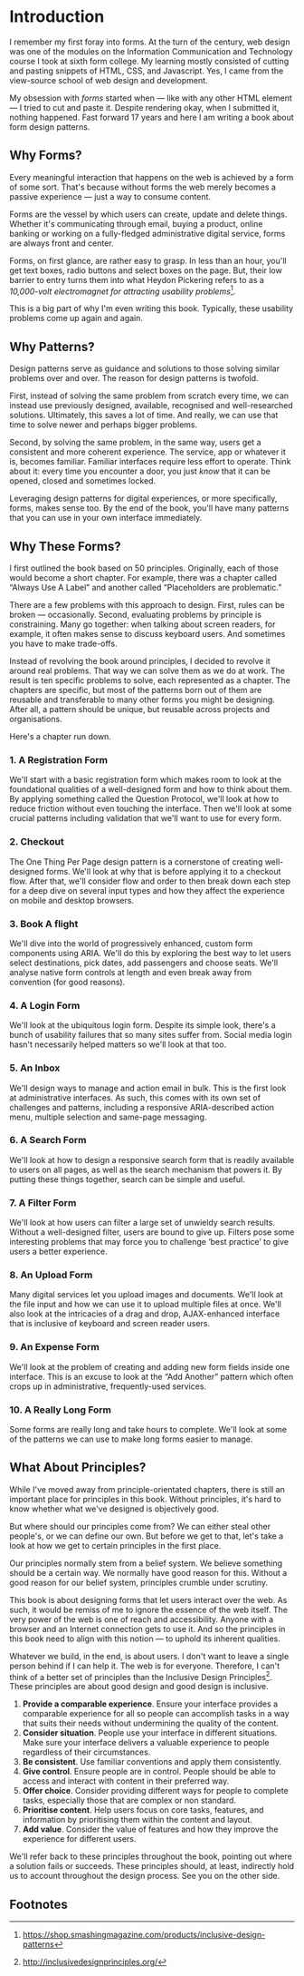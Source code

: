 # Introduction

I remember my first foray into forms. At the turn of the century, web design was one of the modules on the Information Communication and Technology course I took at sixth form college. My learning mostly consisted of cutting and pasting snippets of HTML, CSS, and Javascript. Yes, I came from the view-source school of web design and development.

My obsession with *forms* started when — like with any other HTML element — I tried to cut and paste it. Despite rendering okay, when I submitted it, nothing happened. Fast forward 17 years and here I am writing a book about form design patterns.

## Why Forms?

Every meaningful interaction that happens on the web is achieved by a form of some sort. That's because without forms the web merely becomes a passive experience — just a way to consume content. 

Forms are the vessel by which users can create, update and delete things. Whether it's communicating through email, buying a product, online banking or working on a fully-fledged administrative digital service, forms are always front and center.

Forms, on first glance, are rather easy to grasp. In less than an hour, you'll get text boxes, radio buttons and select boxes on the page. But, their low barrier to entry turns them into what Heydon Pickering refers to as a *10,000-volt electromagnet for attracting usability problems*[^1].

This is a big part of why I'm even writing this book. Typically, these usability problems come up again and again.

## Why Patterns?

Design patterns serve as guidance and solutions to those solving similar problems over and over. The reason for design patterns is twofold.

First, instead of solving the same problem from scratch every time, we can instead use previously designed, available, recognised and well-researched solutions. Ultimately, this saves a lot of time. And really, we can use that time to solve newer and perhaps bigger problems.

Second, by solving the same problem, in the same way, users get a consistent and more coherent experience. The service, app or whatever it is, becomes familiar. Familiar interfaces require less effort to operate. Think about it: every time you encounter a door, you just *know* that it can be opened, closed and sometimes locked.

Leveraging design patterns for digital experiences, or more specifically, forms, makes sense too. By the end of the book, you'll have many patterns that you can use in your own interface immediately.

## Why These Forms?

I first outlined the book based on 50 principles. Originally, each of those would become a short chapter. For example, there was a chapter called “Always Use A Label” and another called “Placeholders are problematic.”

There are a few problems with this approach to design. First, rules can be broken — occasionally. Second, evaluating problems by principle is constraining. Many go together: when talking about screen readers, for example, it often makes sense to discuss keyboard users. And sometimes you have to make trade-offs.

Instead of revolving the book around principles, I decided to revolve it around real problems. That way we can solve them as we do at work. The result is ten specific problems to solve, each represented as a chapter. The chapters are specific, but most of the patterns born out of them are reusable and transferable to many other forms you might be designing. After all, a pattern should be unique, but reusable across projects and organisations.

Here's a chapter run down.

### 1. A Registration Form

We'll start with a basic registration form which makes room to look at the foundational qualities of a well-designed form and how to think about them. By applying something called the Question Protocol, we'll look at how to reduce friction without even touching the interface. Then we'll look at some crucial patterns including validation that we'll want to use for every form.

### 2. Checkout

The One Thing Per Page design pattern is a cornerstone of creating well-designed forms. We'll look at why that is before applying it to a checkout flow. After that, we'll consider flow and order to then break down each step for a deep dive on several input types and how they affect the experience on mobile and desktop browsers.

### 3. Book A flight

We'll dive into the world of progressively enhanced, custom form components using ARIA. We'll do this by exploring the best way to let users select destinations, pick dates, add passengers and choose seats. We'll analyse native form controls at length and even break away from convention (for good reasons).

### 4. A Login Form

We'll look at the ubiquitous login form. Despite its simple look, there's a bunch of usability failures that so many sites suffer from. Social media login hasn't necessarily helped matters so we'll look at that too.

### 5. An Inbox

We'll design ways to manage and action email in bulk. This is the first look at administrative interfaces. As such, this comes with its own set of challenges and patterns, including a responsive ARIA-described action menu, multiple selection and same-page messaging.

### 6. A Search Form

We'll look at how to design a responsive search form that is readily available to users on all pages, as well as the search mechanism that powers it. By putting these things together, search can be simple and useful.

### 7. A Filter Form

We'll look at how users can filter a large set of unwieldy search results. Without a well-designed filter, users are bound to give up. Filters pose some interesting problems that may force you to challenge ‘best practice’ to give users a better experience.

### 8. An Upload Form

Many digital services let you upload images and documents. We'll look at the file input and how we can use it to upload multiple files at once. We'll also look at the intricacies of a drag and drop, AJAX-enhanced interface that is inclusive of keyboard and screen reader users.

### 9. An Expense Form

We'll look at the problem of creating and adding new form fields inside one interface. This is an excuse to look at the “Add Another” pattern which often crops up in administrative, frequently-used services.

### 10. A Really Long Form

Some forms are really long and take hours to complete. We'll look at some of the patterns we can use to make long forms easier to manage.

## What About Principles?

While I've moved away from principle-orientated chapters, there is still an important place for principles in this book. Without principles, it's hard to know whether what we've designed is objectively good. 

But where should our principles come from? We can either steal other people's, or we can define our own. But before we get to that, let's take a look at how we get to certain principles in the first place.

Our principles normally stem from a belief system. We believe something should be a certain way. We normally have good reason for this. Without a good reason for our belief system, principles crumble under scrutiny.

This book is about designing forms that let users interact over the web. As such, it would be remiss of me to ignore the essence of the web itself. The very power of the web is one of reach and accessibility. Anyone with a browser and an Internet connection gets to use it. And so the principles in this book need to align with this notion — to uphold its inherent qualities.

Whatever we build, in the end, is about users. I don't want to leave a single person behind if I can help it. The web is for everyone. Therefore, I can't think of a better set of principles than the Inclusive Design Principles[^2]. These principles are about good design and good design is inclusive.

1. **Provide a comparable experience**. Ensure your interface provides a comparable experience for all so people can accomplish tasks in a way that suits their needs without undermining the quality of the content.
2. **Consider situation**. People use your interface in different situations. Make sure your interface delivers a valuable experience to people regardless of their circumstances.
3. **Be consistent**. Use familiar conventions and apply them consistently.
4. **Give control**. Ensure people are in control. People should be able to access and interact with content in their preferred way.
5. **Offer choice**. Consider providing different ways for people to complete tasks, especially those that are complex or non standard.
6. **Prioritise content**. Help users focus on core tasks, features, and information by prioritising them within the content and layout.
7. **Add value**. Consider the value of features and how they improve the experience for different users.

We'll refer back to these principles throughout the book, pointing out where a solution fails or succeeds. These principles should, at least, indirectly hold us to account throughout the design process. See you on the other side.

## Footnotes

[^1]: https://shop.smashingmagazine.com/products/inclusive-design-patterns
[^2]: http://inclusivedesignprinciples.org/
